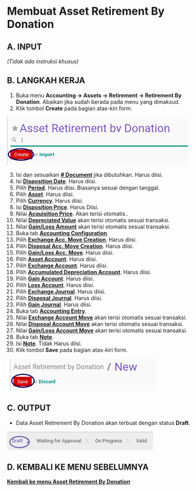 # Membuat Asset Retirement By Donation

## A. INPUT

*(Tidak ada instruksi khusus)*

## B. LANGKAH KERJA

1. Buka menu **Accounting -> Assets -> Retirement -> Retirement By Donation**. Abaikan jika sudah berada pada menu yang dimaksud.
2. Klik tombol **Create** pada bagian atas-kiri form.

![](../../img/asset-retirement-donation/tombol-create.png)

3. Isi dan sesuaikan **[# Document](./penjelasan.md#field-document)** jika dibutuhkan. Harus diisi.
4. Isi **[Disposition Date](./penjelasan.md#field-date)**. Harus diisi.
5. Pilih **[Period](./penjelasan.md#field-period)**. Harus diisi. Biasanya sesuai dengan tanggal.
6. Pilih **[Asset](./penjelasan.md#field-asset)**. Harus diisi.
7. Pilih **[Currency](./penjelasan.md#field-currency)**. Harus diisi.
8. Isi **[Disposition Price](./penjelasan.md#field-disposition-price)**. Harus Diisi.
9. Nilai **[Acquisition Price](./penjelasan.md#field-acquisition-price)**. Akan terisi otomatis..
10. Nilai **[Depreciated Value](./penjelasan.md#field-depreciated-value)** akan terisi otomatis sesuai transaksi.
11. Nilai **[Gain/Loss Amount](./penjelasan.md#field-gain-loss-amount)** akan terisi otomatis sesuai transaksi.
12. Buka tab **[Accounting Configuration](./penjelasan.md#tab-accounting-configuration)**.
13. Pilih **[Exchange Acc. Move Creation](./penjelasan.md#field-exchange-acc-move-creation)**. Harus diisi.
14. Pilih **[Disposal Acc. Move Creation](./penjelasan.md#field-disposal-acc-move-creation)**. Harus diisi.
15. Pilih **[Gain/Loss Acc. Move](./penjelasan.md#field-gain-loss-acc-move-creation)**. Harus diisi.
16. Pilih **[Asset Account](./penjelasan.md#field-asset-account)**. Harus diisi.
17. Pilih **[Exchange Account](./penjelasan.md#field-exchange-account)**. Harus diisi.
18. Pilih **[Accumulated Depreciation Account](./penjelasan.md#field-accumulated-depreciation-account)**. Harus diisi.
19. Pilih **[Gain Account](./penjelasan.md#field-gain-account)**. Harus diisi.
20. Pilih **[Loss Account](./penjelasan.md#field-loss-account)**. Harus diisi.
21. Pilih **[Exchange Journal](./penjelasan.md#field-exchange-journal)**. Harus diisi.
22. Pilih **[Disposal Journal](./penjelasan.md#field-disposal-journal)**. Harus diisi.
23. Pilih **[Gain Journal](./penjelasan.md#field-gain-journal)**. Harus diisi.
24. Buka tab **[Accounting Entry](./penjelasan.md#tab-tab-accounting-entry)**.
25. Nilai **[Exchange Account Move](./penjelasan.md#field-exchange-acc-move)** akan terisi otomatis sesuai transaksi.
26. Nilai **[Disposal Account Move](./penjelasan.md#field-disposal-acc-move)** akan terisi otomatis sesuai transaksi.
27. Nilai **[Gain/Loss Account Move](./penjelasan.md#field-gain-loss-acc-move)** akan terisi otomatis sesuai transaksi.
28. Buka tab **[Note](./penjelasan.md#tab-note)**.
29. Isi **[Note](./penjelasan.md#field-note)**. Tidak Harus diisi.
30. Klik tombol **Save** pada bagian atas-kiri form.

![](../../img/asset-retirement-donation/tombol-simpan.png)

## C. OUTPUT

* Data Asset Retirement By Donation akan terbuat dengan status **Draft**.

![](../../img/asset-retirement-donation/status-draft.png)

## D. KEMBALI KE MENU SEBELUMNYA

[**Kembali ke menu Asset Retirement By Donation**](./../asset-retirement-donation.md)
